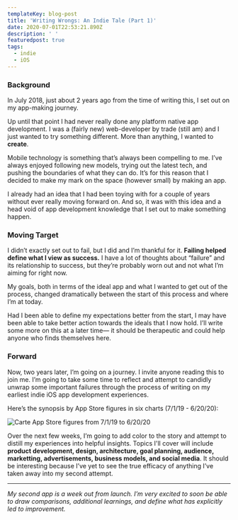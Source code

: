 ```yaml
---
templateKey: blog-post
title: 'Writing Wrongs: An Indie Tale (Part 1)'
date: 2020-07-01T22:53:21.890Z
description: ' '
featuredpost: true
tags:
  - indie
  - iOS
---
```

### Background

In July 2018, just about 2 years ago from the time of writing this, I set out on my app-making journey.

Up until that point I had never really done any platform native app development. I was a (fairly new) web-developer by trade (still am) and I just wanted to try something different.  More than anything, I wanted to **create**.

Mobile technology is something that’s always been compelling to me.  I’ve always enjoyed following new models, trying out the latest tech, and pushing the boundaries of what they can do.  It’s for this reason that I decided to make my mark on the space (however small) by making an app.

I already had an idea that I had been toying with for a couple of years without ever really moving forward on.  And so, it was with this idea and a head void of app development knowledge that I set out to make something happen.

### Moving Target

I didn’t exactly set out to fail, but I did and I’m thankful for it.  **Failing helped define what I view as success.** I have a lot of thoughts about “failure” and its relationship to success, but they’re probably worn out and not what I’m aiming for right now.

My goals, both in terms of the ideal app and what I wanted to get out of the process, changed dramatically between the start of this process and where I’m at today.

Had I been able to define my expectations better from the start, I may have been able to take better action towards the ideals that I now hold. I’ll write some more on this at a later time— it should be therapeutic and could help anyone who finds themselves here.

### Forward

Now, two years later, I’m going on a journey.  I invite anyone reading this to join me.  I’m going to take some time to reflect and attempt to candidly unwrap some important failures through the process of writing on my earliest indie iOS app development experiences.

Here’s the synopsis by App Store figures in six charts (7/1/19 - 6/20/20):

![Carte App Store figures from 7/1/19 to 6/20/20](/img/as-figures.png "Carte App Store figures from 7/1/19 to 6/20/20")



Over the next few weeks, I’m going to add color to the story and attempt to distill my experiences into helpful insights.  Topics I'll cover will include **product development, design, architecture, goal planning, audience, marketting, advertisements, business models, and social media**.  It should be interesting because I’ve yet to see the true efficacy of anything I’ve taken away into my second attempt.

- - -

*My second app is a week out from launch. I’m very excited to soon be able to draw comparisons, additional learnings, and define what has explicitly led to improvement.*
